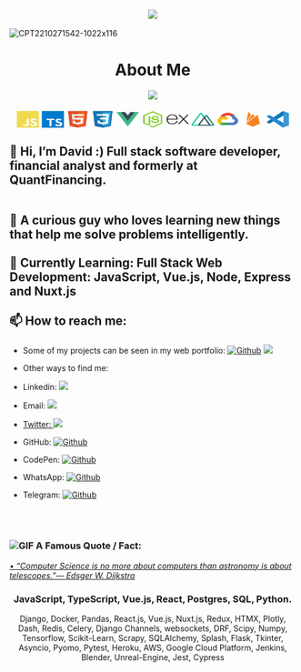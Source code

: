 <div style="display: inline_block", align="center"><br>

  ![](https://camo.githubusercontent.com/992babdffd8c74a1502de375fbdf7e4d54773242/68747470733a2f2f6d656469612e67697068792e636f6d2f6d656469612f53576f536b4e36447854737a71494b4571762f67697068792e676966)

</div>


![CPT2210271542-1022x116](https://user-images.githubusercontent.com/86713709/198320802-8d34a666-b0a6-4950-97dc-31d0d7ff0e31.gif)


<h1 align="center"> About Me </h1>
  <div align="center">
   <a href="https://www.linkedin.com/in/david-osullivan-finance" target="_blank"><img src="https://img.shields.io/badge/-LinkedIn-%230077B5?style=for-the-badge&logo=linkedin&logoColor=white" target="_blank"></a>
  </div>

 <div style="display: inline_block", align="center"><br>
  <img align="center" alt="Js" height="30" width="40" src="https://raw.githubusercontent.com/devicons/devicon/master/icons/javascript/javascript-plain.svg">
  <img align="center" alt="Ts" height="30" width="40" src="https://raw.githubusercontent.com/devicons/devicon/master/icons/typescript/typescript-plain.svg">
  <img align="center" alt="HTML" height="30" width="40" src="https://raw.githubusercontent.com/devicons/devicon/master/icons/html5/html5-original.svg">
  <img align="center" alt="CSS" height="30" width="40" src="https://raw.githubusercontent.com/devicons/devicon/master/icons/css3/css3-original.svg">
  <img align="center" alt="Vuejs" height="30" width="40" src="https://raw.githubusercontent.com/devicons/devicon/master/icons/vuejs/vuejs-original.svg">
  <img align="center" alt="Node" height="30" width="40" src="https://raw.githubusercontent.com/devicons/devicon/master/icons/nodejs/nodejs-original.svg">
  <img align="center" alt="Express" height="30" width="40" src="https://raw.githubusercontent.com/devicons/devicon/master/icons/express/express-original.svg">
  <img align="center" alt="Nuxt" height="30" width="40" src="https://raw.githubusercontent.com/devicons/devicon/master/icons/nuxtjs/nuxtjs-original.svg">
  <img align="center" alt="GCP" height="30" width="40" src="https://raw.githubusercontent.com/devicons/devicon/master/icons/googlecloud/googlecloud-original.svg">
  <img align="center" alt="Firebase" height="30" width="40" src="https://raw.githubusercontent.com/devicons/devicon/master/icons/firebase/firebase-plain.svg">
  <img align="center" alt="VSCode" height="30" width="40" src="https://raw.githubusercontent.com/devicons/devicon/1119b9f84c0290e0f0b38982099a2bd027a48bf1/icons/vscode/vscode-original.svg">
  
  
  
  
 </div>
 
 <h2>👋 Hi, I’m David :)  Full stack software developer, financial analyst and formerly at QuantFinancing. <br><br>

 
👀 A curious guy who loves learning new things that help me solve problems intelligently. <br><br>
🌱 Currently Learning: Full Stack Web Development: JavaScript, Vue.js, Node, Express and Nuxt.js <br><br>
📫 How to reach me: </h2>

- Some of my projects can be seen in my web portfolio: [<img alt="Github" width="28px" src="https://img.icons8.com/fluent/96/000000/domain.png" />](https://davidos.netlify.app/)           <img src="https://api.netlify.com/api/v1/badges/bf21fbb6-4777-4345-b0de-f3b6f7507694/deploy-status">

- Other ways to find me:

- Linkedin:   [<img src="https://img.icons8.com/color/48/000000/linkedin.png" width="28px"/>](https://www.linkedin.com/in/david-osullivan-finance/)
- Email:      <a href="mailto:david@davidosullivan.me"> <img src="https://cdn.jsdelivr.net/npm/simple-icons@3.13.0/icons/microsoftoutlook.svg" width="28px"/>
- Twitter:    [<img src="https://img.icons8.com/color/48/000000/twitter.png" width="28px"/>](https://twitter.com/quantfinancing)
- GitHub:     [<img alt="Github" width="28px" src="https://cdn.jsdelivr.net/npm/simple-icons@v3/icons/github.svg" />](https://github.com/euclid556)
- CodePen:    [<img alt="Github" width="28px" src="https://cdn.jsdelivr.net/npm/simple-icons@3.13.0/icons/codepen.svg" />](https://codepen.io/Euclid)
- WhatsApp:   [<img alt="Github" width="28px" src="https://cdn.jsdelivr.net/npm/simple-icons@3.13.0/icons/whatsapp.svg" />](https://api.whatsapp.com/send?phone=353879219770)
- Telegram:   [<img alt="Github" width="28px" src="https://cdn.jsdelivr.net/npm/simple-icons@3.13.0/icons/telegram.svg" />](https://t.me/)
<br><br>

&nbsp; &nbsp; &nbsp;

 ### <img alt="GIF" src="https://github.com/TheDudeThatCode/TheDudeThatCode/blob/master/Assets/hmm.gif" width="20" /> A Famous Quote / Fact:
<a href="https://github.com/marketplace/actions/quote-readme">
<!--STARTS_HERE_QUOTE_README-->
• <i>“Computer Science is no more about computers than astronomy is about telescopes.”— Edsger W. Dijkstra  </i>
<!--ENDS_HERE_QUOTE_README-->
</a>
   
  
<div align="center">
  <h3>JavaScript, TypeScript, Vue.js, React, Postgres, SQL, Python.</h3>

Django, Docker, Pandas, React.js, Vue.js, Nuxt.js, Redux, HTMX, Plotly, Dash, Redis, Celery, Django Channels, websockets, DRF, Scipy, Numpy, Tensorflow, Scikit-Learn, Scrapy, SQLAlchemy, Splash, Flask, Tkinter, Asyncio, Pyomo, Pytest, Heroku, AWS, Google Cloud Platform, Jenkins, Blender, Unreal-Engine, Jest, Cypress
</div>
 
<!--
**Euclid556/Euclid556** is a ✨ _special_ ✨ repository because its `README.md` (this file) appears on your GitHub profile.

Here are some ideas to get you started:

- 🔭 I’m currently working on ...
- 🌱 I’m currently learning ...
- 👯 I’m looking to collaborate on ...
- 🤔 I’m looking for help with ...
- 💬 Ask me about ...
- 📫 How to reach me: ...
- 😄 Pronouns: ...
- ⚡ Fun fact: ...
-->
